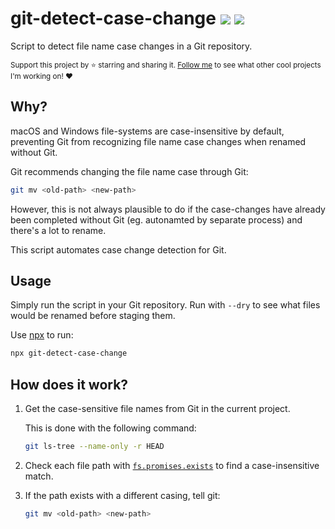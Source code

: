 # git-detect-case-change <a href="https://npm.im/git-detect-case-change"><img src="https://badgen.net/npm/v/git-detect-case-change"></a> <a href="https://packagephobia.now.sh/result?p=git-detect-case-change"><img src="https://packagephobia.now.sh/badge?p=git-detect-case-change"></a>

Script to detect file name case changes in a Git repository.

<sub>Support this project by ⭐️ starring and sharing it. [Follow me](https://github.com/privatenumber) to see what other cool projects I'm working on! ❤️</sub>

## Why?
macOS and Windows file-systems are case-insensitive by default, preventing Git from recognizing file name case changes when renamed without Git.

Git recommends changing the file name case through Git:
```sh
git mv <old-path> <new-path>
```

However, this is not always plausible to do if the case-changes have already been completed without Git (eg. autonamted by separate process) and there's a lot to rename.

This script automates case change detection for Git.

## Usage

Simply run the script in your Git repository. Run with `--dry` to see what files would be renamed before staging them.

Use [npx](https://nodejs.dev/learn/the-npx-nodejs-package-runner) to run:
```sh
npx git-detect-case-change
```

## How does it work?
1. Get the case-sensitive file names from Git in the current project.

    This is done with the following command:
    ```sh
    git ls-tree --name-only -r HEAD
    ```

2. Check each file path with [`fs.promises.exists`](https://github.com/privatenumber/fs.promises.exists) to find a case-insensitive match.

3. If the path exists with a different casing, tell git:
    ```sh
    git mv <old-path> <new-path>
    ```
